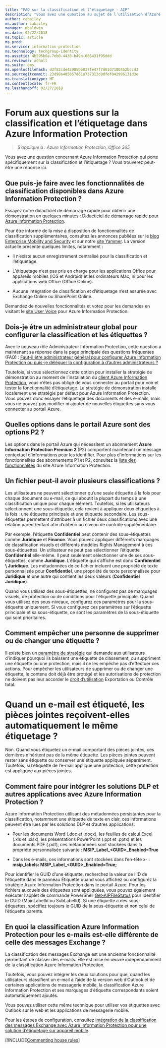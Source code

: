 ```yaml
---
title: "FAQ sur la classification et l’étiquetage - AIP"
description: "Vous avez une question au sujet de l’utilisation d’Azure Information Protection pour la classification et l’étiquetage ? Vous trouverez peut-être une réponse ici."
author: cabailey
ms.author: cabailey
manager: mbaldwin
ms.date: 02/22/2018
ms.topic: article
ms.prod: 
ms.service: information-protection
ms.technology: techgroup-identity
ms.assetid: 4b595b6a-7eb0-4438-b49a-686431f95ddd
ms.reviewer: adhall
ms.suite: ems
ms.openlocfilehash: d3f82cde42985bb837fe47f7d01d7180462bccd3
ms.sourcegitcommit: 23d98a405057d61a737313c8dfef042996131d3e
ms.translationtype: HT
ms.contentlocale: fr-FR
ms.lasthandoff: 02/27/2018
---
```

# <a name="frequently-asked-questions-about-classification-and-labeling-in-azure-information-protection"></a>Forum aux questions sur la classification et l’étiquetage dans Azure Information Protection

>*S’applique à : Azure Information Protection, Office 365*

Vous avez une question concernant Azure Information Protection qui porte spécifiquement sur la classification et l’étiquetage ?  Vous trouverez peut-être une réponse ici. 

## <a name="what-can-i-do-with-the-classification-capabilities-in-azure-information-protection"></a>Que puis-je faire avec les fonctionnalités de classification disponibles dans Azure Information Protection ?

Essayez notre didacticiel de démarrage rapide pour obtenir une démonstration en quelques minutes : [Didacticiel de démarrage rapide pour Azure Information Protection](infoprotect-quick-start-tutorial.md).

Pour être informé de la mise à disposition de fonctionnalités de classification supplémentaires, consultez les annonces publiées sur le [blog Enterprise Mobility and Security](https://cloudblogs.microsoft.com/enterprisemobility/?product=azure-information-protection) et sur notre [site Yammer](https://www.yammer.com/askipteam/#/threads/inGroup?type=in_group&feedId=8652489&view=all). La version actuelle présente quelques limites, notamment :

- Il n’existe aucun enregistrement centralisé pour la classification et l’étiquetage.

- L’étiquetage n’est pas pris en charge pour les applications Office pour appareils mobiles (iOS et Android) et les ordinateurs Mac, ni pour les applications web Office (Office Online).

- Aucune intégration de classification et d’étiquetage n’est assurée avec Exchange Online ou SharePoint Online.

Demandez de nouvelles fonctionnalités et votez pour les demandes en visitant le [site User Voice](https://msip.uservoice.com/) pour Azure Information Protection.

## <a name="do-i-need-to-be-a-global-admin-to-configure-classification-and-labels"></a>Dois-je être un administrateur global pour configurer la classification et les étiquettes ?

Avec le nouveau rôle Administrateur Information Protection, cette question a maintenant sa réponse dans la page principale des questions fréquentes (FAQ) : [Faut-il être administrateur général pour configurer Azure Information Protection ou puis-je déléguer la configuration à d’autres administrateurs ?](faqs.md#do-you-need-to-be-a-global-admin-to-configure-azure-information-protection-or-can-i-delegate-to-other-administrators)

Toutefois, si vous sélectionnez cette option pour installer la stratégie de démonstration au moment de l’installation du [client Azure Information Protection](https://www.microsoft.com/en-us/download/details.aspx?id=53018), vous n’êtes pas obligé de vous connecter au portail pour voir et tester la fonctionnalité d’étiquetage. La stratégie de démonstration installe localement une stratégie par défaut pour Azure Information Protection. Vous pouvez donc essayer l’étiquetage des documents et des e-mails, mais vous ne pouvez pas modifier ni ajouter de nouvelles étiquettes sans vous connecter au portail Azure. 

## <a name="which-options-in-the-azure-portal-are-p2"></a>Quelles options dans le portail Azure sont des options P2 ?

Les options dans le portail Azure qui nécessitent un abonnement **Azure Information Protection Premium 2** (P2) comportent maintenant un message contextuel d’informations pour les identifier. Pour plus d’informations sur les fonctionnalités des abonnements P1 et P2, consultez la [liste des fonctionnalités](https://www.microsoft.com/cloud-platform/azure-information-protection-features) du site Azure Information Protection.

## <a name="can-a-file-have-more-than-one-classification"></a>Un fichier peut-il avoir plusieurs classifications ?

Les utilisateurs ne peuvent sélectionner qu’une seule étiquette à la fois pour chaque document ou e-mail, ce qui aboutit la plupart du temps à une classification unique pour chaque élément. Toutefois, si les utilisateurs sélectionnent une sous-étiquette, cela revient à appliquer deux étiquettes à la fois : une étiquette principale et une étiquette secondaire. Les sous-étiquettes permettent d’attribuer à un fichier deux classifications avec une relation parent\enfant afin d’obtenir un niveau de contrôle supplémentaire.

Par exemple, l’étiquette **Confidentiel** peut contenir des sous-étiquettes comme **Juridique** et **Finance**. Vous pouvez appliquer différents marquages de classification visuels et différents modèles Rights Management à ces sous-étiquettes. Un utilisateur ne peut pas sélectionner l’étiquette **Confidentiel** elle-même. Il peut seulement sélectionner une de ses sous-étiquettes, comme **Juridique**. L’étiquette qui s’affiche est donc **Confidentiel \ Juridique**. Les métadonnées de ce fichier incluent une propriété de texte personnalisée pour **Confidentiel**, une propriété de texte personnalisée pour **Juridique** et une autre qui contient les deux valeurs (**Confidentiel Juridique**). 

Quand vous utilisez des sous-étiquettes, ne configurez pas de marquages visuels, de protection ou de conditions pour l’étiquette principale. Quand vous utilisez des sous-niveaux, configurez ces paramètres pour la sous-étiquette uniquement. Si vous configurez ces paramètres sur l’étiquette principale et sa sous-étiquette, ce sont les paramètres de la sous-étiquette qui sont prioritaires.

## <a name="how-do-i-prevent-somebody-from-removing-or-changing-a-label"></a>Comment empêcher une personne de supprimer ou de changer une étiquette ?

Il existe bien un [paramètre de stratégie](../deploy-use/configure-policy-settings.md) qui demande aux utilisateurs d’indiquer pourquoi ils baissent une étiquette de classement, ou suppriment une étiquette ou une protection, mais il ne les empêche pas d’effectuer ces actions. Pour empêcher les utilisateurs de supprimer ou de changer une étiquette, le contenu doit déjà être protégé et les autorisations de protection ne doivent pas leur accorder le [droit d’utilisation](../deploy-use/configure-usage-rights.md) Exportation ou Contrôle total. 

# <a name="when-an-email-is-labeled-do-any-attachments-automatically-get-the-same-labeling"></a>Quand un e-mail est étiqueté, les pièces jointes reçoivent-elles automatiquement le même étiquetage ?

Non. Quand vous étiquetez un e-mail comportant des pièces jointes, ces dernières n’héritent pas de la même étiquette. Les pièces jointes peuvent rester sans étiquette ou conserver une étiquette appliquée séparément. Toutefois, si l’étiquette de l’e-mail applique une protection, cette protection est appliquée aux pièces jointes.

## <a name="how-can-dlp-solutions-and-other-applications-integrate-with-azure-information-protection"></a>Comment faire pour intégrer les solutions DLP et autres applications avec Azure Information Protection ?

Azure Information Protection utilisant des métadonnées persistantes pour la classification, notamment une étiquette de texte en clair, ces informations peuvent être lues par les solutions DLP et d’autres applications. 

- Pour les documents Word (.doc et .docx), les feuilles de calcul Excel (.xls et .xlsx), les présentations PowerPoint (.ppt et .pptx) et les documents PDF (.pdf), ces métadonnées sont stockées dans la propriété personnalisée suivante : **MSIP_Label_\<GUID>_Enabled=True**  

- Dans les e-mails, ces informations sont stockées dans l’en-tête x- : **msip_labels: MSIP_Label_\<GUID>_Enabled=True;**  

Pour identifier le GUID d’une étiquette, recherchez la valeur de l’ID de l’étiquette dans le panneau Étiquette quand vous affichez ou configurez la stratégie Azure Information Protection dans le portail Azure. Pour les fichiers auxquels des étiquettes sont appliquées, vous pouvez également exécuter l’applet de commande PowerShell [Get-AIPFileStatus](/powershell/module/azureinformationprotection/get-aipfilestatus) pour identifier le GUID (MainLabelId ou SubLabelId). Si une étiquette a des sous-étiquettes, spécifiez toujours le GUID de la sous-étiquette et non celui de l’étiquette parente.

## <a name="how-is-azure-information-protection-classification-for-emails-different-from-exchange-message-classification"></a>En quoi la classification Azure Information Protection pour les e-mails est-elle différente de celle des messages Exchange ?

La classification des messages Exchange est une ancienne fonctionnalité permettant de classer des e-mails. Elle est mise en œuvre indépendamment de la classification Azure Information Protection. 

Toutefois, vous pouvez intégrer les deux solutions pour que, quand les utilisateurs classifient un e-mail à l’aide de la version web d’Outlook et de certaines applications de messagerie mobile, la classification Azure Information Protection et ses marquages d’étiquette correspondants soient automatiquement ajoutés. 

Vous pouvez utiliser cette même technique pour utiliser vos étiquettes avec Outlook sur le web et les applications de messagerie mobile.

Pour les étapes de configuration, consultez [Intégration de la classification des messages Exchange avec Azure Information Protection pour une solution d’étiquetage sur appareil mobile](../rms-client/client-admin-guide-customizations.md#integration-with-exchange-message-classification-for-a-mobile-device-labeling-solution). 



[!INCLUDE[Commenting house rules](../includes/houserules.md)]
